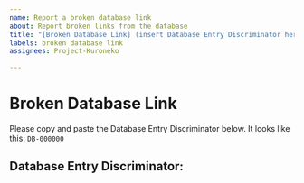 ```yaml
---
name: Report a broken database link
about: Report broken links from the database
title: "[Broken Database Link] (insert Database Entry Discriminator here)"
labels: broken database link
assignees: Project-Kuroneko

---
```


# Broken Database Link
Please copy and paste the Database Entry Discriminator below. It looks like this: `DB-000000`

## Database Entry Discriminator:
